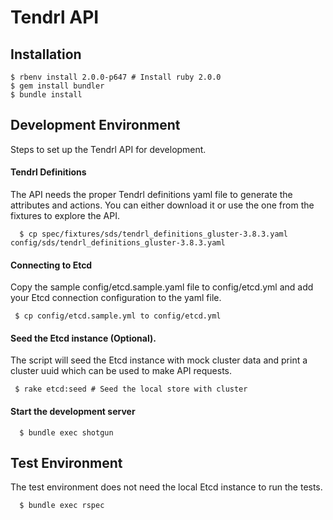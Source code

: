 # Tendrl API
## Installation
```shell
$ rbenv install 2.0.0-p647 # Install ruby 2.0.0
$ gem install bundler
$ bundle install
```
## Development Environment
Steps to set up the Tendrl API for development.

#### Tendrl Definitions
The API needs the proper Tendrl definitions yaml file to generate the attributes and actions. You can either download it or use the one from the fixtures to explore the API.
```shell
  $ cp spec/fixtures/sds/tendrl_definitions_gluster-3.8.3.yaml config/sds/tendrl_definitions_gluster-3.8.3.yaml 
```
 #### Connecting to Etcd
 Copy the sample config/etcd.sample.yaml file to config/etcd.yml and add your Etcd connection configuration to the yaml file.
 ```shell
  $ cp config/etcd.sample.yml to config/etcd.yml
 ```
 #### Seed the Etcd instance (Optional). 
 The script will seed the Etcd instance with mock cluster data and print a cluster uuid which can be used to make API requests.
 ```shell
  $ rake etcd:seed # Seed the local store with cluster
 ```
#### Start the development server  
```shell
  $ bundle exec shotgun
```

## Test Environment
The test environment does not need the local Etcd instance to run the tests.
```shell
  $ bundle exec rspec
```
